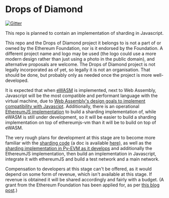 # Drops of Diamond

[![Gitter](https://badges.gitter.im/Join%20Chat.svg)](https://gitter.im/Drops-of-Diamond/Lobby?utm_source=badge&utm_medium=badge&utm_campaign=pr-badge&utm_content=badge)

This repo is planned to contain an implementation of sharding in Javascript.

This repo and the Drops of Diamond project it belongs to is not a part of or owned by the Ethereum Foundation, nor is it endorsed by the Foundation. A different project name and logo may be used (the logo could use a more modern design rather than just using a photo in the public domain), and alternative proposals are welcome. The Drops of Diamond project is not legally incorporated as of yet, so legally it is not an organisation. That should be done, but probably only as needed once the project is more well-developed.

It is expected that when [eWASM](https://github.com/ewasm/design) is implemented, next to Web Assembly, Javascript will be the most compatible and performant language with the virtual machine, due to [Web Assembly's design goals to implement compatibility with Javascipt](https://github.com/WebAssembly/design/blob/master/HighLevelGoals.md). Additionally, there is an operational [EthereumJS implementation](https://github.com/ethereumjs/ethereumjs-vm) to build a sharding implementation of, while eWASM is still under development, so it will be easier to build a sharding implementation on top of ethereumjs-vm than it will be to build on top of eWASM.

The very rough plans for development at this stage are to become more familiar with the [sharding code](https://github.com/ethereum/sharding) (a doc is available [here](https://github.com/ethereum/sharding/blob/develop/docs/doc.md)), as well as the [sharding implementation in Py-EVM as it develops](https://github.com/ethereum/py-evm/tree/sharding) and additionally the EthereumJS implementation, then build an implementation in Javascript, integrate it with ethereumJS and build a test network and a main network.

Compensation to developers at this stage can't be offered, as it would depend on some form of revenue, which isn't available at this stage. If revenue is obtained it will be shared accordingly and fairly with a budget. (A grant from the Ethereum Foundation has been applied for, as per [this blog post](https://blog.ethereum.org/2018/01/02/ethereum-scalability-research-development-subsidy-programs/).)

